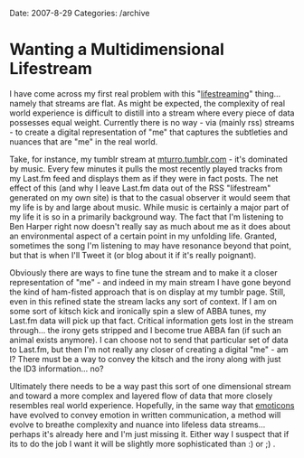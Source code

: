 Date: 2007-8-29
Categories: /archive

# Wanting a Multidimensional Lifestream

I have come across my first real problem with this "<a href="http://www.blogherald.com/2007/08/27/tumblr-lifestreaming-one-day-ill-stream-where-i-want-to/">lifestreaming</a>" thing... namely that streams are flat.  As might be expected, the complexity of real world experience is difficult to distill into a stream where every piece of data possesses equal weight. Currently there is no way - via (mainly rss) streams - to create a digital representation of "me" that captures the subtleties and nuances that are "me" in the real world.

Take, for instance, my tumblr stream at <a href="http://mturro.tumblr.com/">mturro.tumblr.com</a> - it's dominated by music.  Every few minutes it pulls the most recently played tracks from my Last.fm feed and displays them as if they were in fact posts.  The net effect of this (and why I leave Last.fm data out of the RSS "lifestream" generated on my own site) is that to the casual observer it would seem that my life is by and large about music.  While music is certainly a major part of my life it is so in a primarily background way. The fact that I'm listening to Ben Harper right now doesn't really say as much about me as it does about an environmental aspect of a certain point in my unfolding life. Granted, sometimes the song I'm listening to may have resonance beyond that point, but that is when I'll Tweet it (or blog about it if it's really poignant).

Obviously there are ways to fine tune the stream and to make it a closer representation of "me" - and indeed in my main stream I have gone beyond the kind of ham-fisted approach that is on display at my tumblr page.  Still, even in this refined state the stream lacks any sort of context.  If I am on some sort of kitsch kick and ironically spin a slew of ABBA tunes, my Last.fm data will pick up that fact. Critical information gets lost in the stream through... the irony gets stripped and I become true ABBA fan (if such an animal exists anymore).  I can choose not to send that particular set of data to Last.fm, but then I'm not really any closer of creating a digital "me" - am I? There must be a way to convey the kitsch and the irony along with just the ID3 information... no?

Ultimately there needs to be a way past this sort of one dimensional stream and toward a more complex and layered flow of data that more closely resembles real world experience.  Hopefully, in the same way that <a href="http://en.wikipedia.org/wiki/Emoticon">emoticons</a> have evolved to convey emotion in written communication, a method will evolve to breathe complexity and nuance into lifeless data streams... perhaps it's already here and I'm just missing it.  Either way I suspect that if its to do the job I want it will be slightly more sophisticated than :) or ;) .
